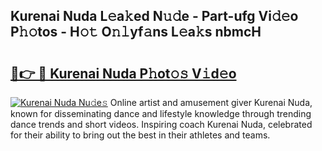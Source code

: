## Kurenai Nuda L𝚎a𝚔ed N𝚞𝚍e - Part-ufg Vi𝚍𝚎o P𝚑𝚘tos - H𝚘𝚝 O𝚗𝚕yf𝚊ns L𝚎a𝚔s nbmcH

# <h2><a href="http://kf8dvw.oniu.top/?m=Kurenai+Nuda">🔗👉 🔴 Kurenai Nuda P𝚑ot𝚘𝚜 V𝚒d𝚎o</a></h2>

[![Kurenai Nuda Nu𝚍e𝚜](https://i.imgur.com/0qMVB7G.gif)](http://kf8dvw.oniu.top/?m=Kurenai+Nuda)
Online artist and amusement giver Kurenai Nuda, known for disseminating dance and lifestyle knowledge through trending dance trends and short videos. Inspiring coach Kurenai Nuda, celebrated for their ability to bring out the best in their athletes and teams.  
